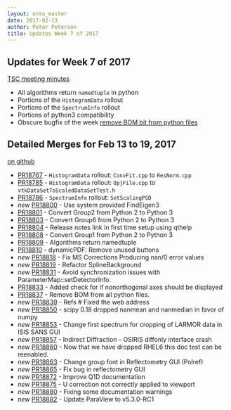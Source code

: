 ```yaml
---
layout: onto_master
date: 2017-02-13
author: Peter Peterson
title: Updates Week 7 of 2017
---
```

Updates for Week 7 of 2017
--------------------------

[TSC meeting minutes](https://github.com/mantidproject/documents/blob/master/Project-Management/TechnicalSteeringCommittee/meetings/2017/TSC-meeting-2017-02-14.md)


* All algorithms return `namedtuple` in python
* Portions of the `HistogramData` rollout
* Portions of the `SpectrumInfo` rollout
* Portions of python3 compatibility
* Obscure bugfix of the week [remove BOM bit from python files](https://github.com/mantidproject/mantid/pull/18837)

Detailed Merges for Feb 13 to 19, 2017
--------------------------------------
[on github](https://github.com/mantidproject/mantid/pulls?q=is%3Apr+merged%3A2017-02-14..2017-02-19)

* [PR18767](https://github.com/mantidproject/mantid/pull/18767) - `HistogramData` rollout: `ConvFit.cpp` to `ResNorm.cpp`
* [PR18785](https://github.com/mantidproject/mantid/pull/18785) - `HistogramData` rollout: `OpjFile.cpp` to `vtkDataSetToScaledDataSetTest.h`
* [PR18786](https://github.com/mantidproject/mantid/pull/18786) - `SpectrumInfo` rollout: `SetScalingPSD`
* *new* [PR18800](https://github.com/mantidproject/mantid/pull/18800) - Use system provided FindEigen3
* [PR18801](https://github.com/mantidproject/mantid/pull/18801) - Convert Group2 from Python 2 to Python 3
* [PR18803](https://github.com/mantidproject/mantid/pull/18803) - Convert Group6 from Python 2 to Python 3
* [PR18804](https://github.com/mantidproject/mantid/pull/18804) - Release notes link in first time setup using qthelp
* [PR18808](https://github.com/mantidproject/mantid/pull/18808) - Convert Group1 from Python 2 to Python 3
* [PR18809](https://github.com/mantidproject/mantid/pull/18809) - Algorithms return namedtuple
* [PR18810](https://github.com/mantidproject/mantid/pull/18810) - dynamicPDF: Remove unused buttons
* *new* [PR18818](https://github.com/mantidproject/mantid/pull/18818) - Fix MS Corrections Producing nan/0 error values
* *new* [PR18819](https://github.com/mantidproject/mantid/pull/18819) - Refactor SplineBackground
* *new* [PR18831](https://github.com/mantidproject/mantid/pull/18831) - Avoid synchronization issues with ParameterMap::setDetectorInfo.
* [PR18833](https://github.com/mantidproject/mantid/pull/18833) - Added check for if nonorthogonal axes should be displayed
* [PR18837](https://github.com/mantidproject/mantid/pull/18837) - Remove BOM from all python files.
* *new* [PR18839](https://github.com/mantidproject/mantid/pull/18839) - Refs # Fixed the web address
* *new* [PR18850](https://github.com/mantidproject/mantid/pull/18850) - scipy 0.18 dropped nanmean and nanmedian in favor of numpy
* *new* [PR18853](https://github.com/mantidproject/mantid/pull/18853) - Change first spectrum for cropping of LARMOR data in ISIS SANS GUI
* *new* [PR18857](https://github.com/mantidproject/mantid/pull/18857) - Indirect Diffraction - OSIRIS diffonly interface crash
* *new* [PR18860](https://github.com/mantidproject/mantid/pull/18860) - Now that we have dropped RHEL6 this doc test can be reenabled.
* *new* [PR18863](https://github.com/mantidproject/mantid/pull/18863) - Change group font in Reflectometry GUI (Polref)
* *new* [PR18865](https://github.com/mantidproject/mantid/pull/18865) - Fix bug in reflectometry GUI
* *new* [PR18872](https://github.com/mantidproject/mantid/pull/18872) - Improve Q1D documentation
* *new* [PR18875](https://github.com/mantidproject/mantid/pull/18875) - U correction not correctly applied to viewport
* *new* [PR18880](https://github.com/mantidproject/mantid/pull/18880) - Fixing some documentation warnings
* *new* [PR18882](https://github.com/mantidproject/mantid/pull/18882) - Update ParaView to v5.3.0-RC1
